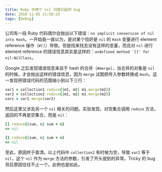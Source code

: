 ```yaml
---
title: Ruby 中两个 nil 问题引起的 bug
date: 2018-11-05 21:58:29
tags: [Debug]
---
```


公司有一段 Ruby 代码偶尔会抛出以下错误：`no implicit conversion of nil into Hash`。一开始我一直以为，是对某个恰好是 `nil` 的 `Hash` 变量进行 element reference 操作（`#[]`）导致。但是找来找去没有这样的变量，而且对 `nil` 进行 element reference 的错误信息其实是这样的：`undefined method '[]' for nil:NilClass`。

Google 之后发现错误信息来自于 hash 的合并（`#merge`），当合并的对象是 `nil` 的时候，才会抛出这样的错误信息，因为 `merge` 试图把传入参数转换成 `Hash`。这一发现把错误代码的范围缩小到以下三行：

```ruby
var1 = collection1.reduce{|m1, m2| m1.merge(m2)}
var2 = collection2.reduce{|m1, m2| m1.merge(m2)}
vars = var1.merge(var2)
```

然后这里又涉及另一个 `nil` 相关的问题。实验发现，对空集合调用 `reduce` 方法，返回的不再是空集合，而是 `nil`：

```ruby
[].reduce{|sum, n| sum + n}
=> nil

{}.reduce{|sum, n| sum + n}
=> nil
```

至此，原因终于查清。以上代码中 `collection2` 有时候为空，导致 `var2` 等于 `nil`，这个 `nil` 作为 `merge` 方法的参数，引发了开头提到的异常。Tricky 的 bug 背后原因往往不止一个。此例也是如此。

